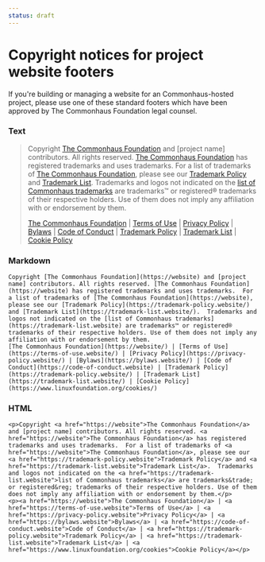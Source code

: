 ```yaml
---
status: draft
---
```

# Copyright notices for project website footers

If you're building or managing a website for an Commonhaus-hosted project, please use one of these standard footers which have been approved by The Commonhaus Foundation legal counsel.

### Text

> Copyright [The Commonhaus Foundation](https://website) and [project name] contributors. All rights reserved. [The Commonhaus Foundation](https://website) has registered trademarks and uses trademarks. For a list of trademarks of [The Commonhaus Foundation](https://website), please see our [Trademark Policy](https://trademark-policy.website/) and [Trademark List](https://trademark-list.website/). Trademarks and logos not indicated on the [list of Commonhaus trademarks](https://trademark-list.website) are trademarks™ or registered® trademarks of their respective holders. Use of them does not imply any affiliation with or endorsement by them.  
> 
> [The Commonhaus Foundation](https://website/) | [Terms of Use](https://terms-of-use.website/) | [Privacy Policy](https://privacy-policy.website/) | [Bylaws](https://bylaws.website/) | [Code of Conduct](https://code-of-conduct.website) | [Trademark Policy](https://trademark-policy.website/) | [Trademark List](https://trademark-list.website/) | [Cookie Policy](https://www.linuxfoundation.org/cookies/)

### Markdown

```
Copyright [The Commonhaus Foundation](https://website) and [project name] contributors. All rights reserved. [The Commonhaus Foundation](https://website) has registered trademarks and uses trademarks.  For a list of trademarks of [The Commonhaus Foundation](https://website), please see our [Trademark Policy](https://trademark-policy.website/) and [Trademark List](https://trademark-list.website/).  Trademarks and logos not indicated on the [list of Commonhaus trademarks](https://trademark-list.website) are trademarks™ or registered® trademarks of their respective holders. Use of them does not imply any affiliation with or endorsement by them.  
[The Commonhaus Foundation](https://website/) | [Terms of Use](https://terms-of-use.website/) | [Privacy Policy](https://privacy-policy.website/) | [Bylaws](https://bylaws.website/) | [Code of Conduct](https://code-of-conduct.website) | [Trademark Policy](https://trademark-policy.website/) | [Trademark List](https://trademark-list.website/) | [Cookie Policy](https://www.linuxfoundation.org/cookies/)
```

### HTML

```
<p>Copyright <a href="https://website">The Commonhaus Foundation</a> and [project name] contributors. All rights reserved. <a href="https://website">The Commonhaus Foundation</a> has registered trademarks and uses trademarks.  For a list of trademarks of <a href="https://website">The Commonhaus Foundation</a>, please see our <a href="https://trademark-policy.website">Trademark Policy</a> and <a href="https://trademark-list.website">Trademark List</a>.  Trademarks and logos not indicated on the <a href="https://trademark-list.website">list of Commonhaus trademarks</a> are trademarks&trade; or registered&reg; trademarks of their respective holders. Use of them does not imply any affiliation with or endorsement by them.</p>
<p><a href="https://website">The Commonhaus Foundation</a> | <a href="https://terms-of-use.website">Terms of Use</a> | <a href="https://privacy-policy.website">Privacy Policy</a> | <a href="https://bylaws.website">Bylaws</a> | <a href="https://code-of-conduct.website">Code of Conduct</a> | <a href="https://trademark-policy.website">Trademark Policy</a> | <a href="https://trademark-list.website">Trademark List</a> | <a href="https://www.linuxfoundation.org/cookies">Cookie Policy</a></p>
```